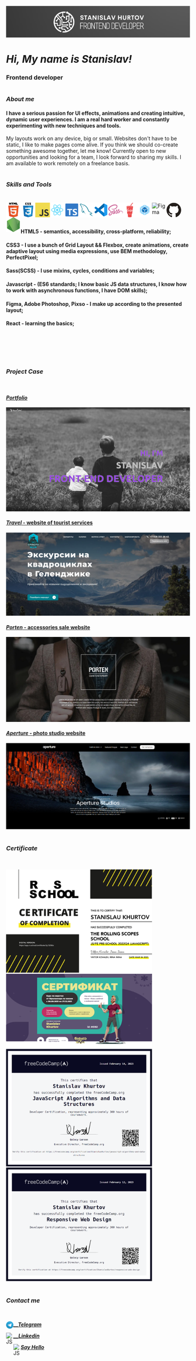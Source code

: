 <img src="./src/img/logoTop.png"/>


# ___**Hi, My name is Stanislav!**___

### **Frontend developer**
#
### ***About me***

#### I have a serious passion for UI effects, animations and creating intuitive, dynamic user experiences. I am a real hard worker and constantly experimenting with new techniques and tools.
My layouts work on any device, big or small. Websites don't have to be static, I like to make pages come alive.
If you think we should co-create something awesome together, let me know!
Currently open to new opportunities and looking for a team, I look forward to sharing my skills. I am available to work remotely on a freelance basis.




#
### ***Skills and Tools***

#
<img align="left" alt="HTML5" width="40" src="https://raw.githubusercontent.com/github/explore/80688e429a7d4ef2fca1e82350fe8e3517d3494d/topics/html/html.png" />

<img align="left" alt="CSS" width="40" src="https://raw.githubusercontent.com/github/explore/80688e429a7d4ef2fca1e82350fe8e3517d3494d/topics/css/css.png" />

<img align="left" alt="JS" width="40" src="https://raw.githubusercontent.com/github/explore/80688e429a7d4ef2fca1e82350fe8e3517d3494d/topics/javascript/javascript.png" />

<img align="left" alt="JS" width="40" src="https://raw.githubusercontent.com/github/explore/80688e429a7d4ef2fca1e82350fe8e3517d3494d/topics/react/react.png" />

<img align="left" alt="JS" width="40" src="https://raw.githubusercontent.com/vscode-icons/vscode-icons/c6a88d017a90b71a98ec62fe829d7e93ec86b46a/icons/file_type_typescript_official.svg" />

<img align="left" alt="JS" width="40" src="https://raw.githubusercontent.com/vscode-icons/vscode-icons/c6a88d017a90b71a98ec62fe829d7e93ec86b46a/icons/file_type_mysql.svg" />

<img align="left" alt="VSCode" width="40" src="https://raw.githubusercontent.com/vscode-icons/vscode-icons/c6a88d017a90b71a98ec62fe829d7e93ec86b46a/icons/file_type_vscode.svg" />

<img align="left" alt="SASS" width="40" src="https://raw.githubusercontent.com/github/explore/80688e429a7d4ef2fca1e82350fe8e3517d3494d/topics/sass/sass.png" />

<img align="left" alt="Gulp" width="40" src="https://raw.githubusercontent.com/github/explore/80688e429a7d4ef2fca1e82350fe8e3517d3494d/topics/gulp/gulp.png" />

<img align="left" alt="WebPack" width="40" src="https://raw.githubusercontent.com/github/explore/80688e429a7d4ef2fca1e82350fe8e3517d3494d/topics/webpack/webpack.png" />

<img align="left" alt="Figma" width="40" src="https://cdn-icons-png.flaticon.com/128/5968/5968705.png" />

<img align="left" alt="Git" width="40" src="https://raw.githubusercontent.com/github/explore/89bdd9644f44d1b12180fd512b95574fe4c54617/topics/github-api/github-api.png" />

<img align="left" alt="JS" width="40" src="https://raw.githubusercontent.com/github/explore/80688e429a7d4ef2fca1e82350fe8e3517d3494d/topics/nodejs/nodejs.png" />

<br>
<br>
<br>


#### **HTML5** - semantics, accessibility, cross-platform, reliability;
 #### **CSS3** - I use a bunch of Grid Layout && Flexbox, create animations, create adaptive layout using media expressions, use BEM methodology, PerfectPixel;
 #### **Sass(SCSS)** - I use mixins, cycles, conditions and variables;
 #### **Javascript** - (ES6 standards; I know basic JS data structures, I know how to work with asynchronous functions, I have DOM skills);
 #### **Figma, Adobe Photoshop, Pixso** - I make up according to the presented layout;
 #### **React** - learning the basics;

#


<br>
<br>

#


### ***Project Case***
<br>

####  [***Portfolio*** ](https://stanislavkhurtov.netlify.app/) 

<img src="./src/img/portfolio.png"/>

<br>

####  [***Travel*** - website of tourist services](https://stanislavkhurtov.github.io/Travel-ver.2) 

<img src="./src/img/travel.jpg"/>

<br>

#### [***Porten*** - accessories sale website](https://stanislavkhurtov.github.io/Porten/home.html)

<img src="./src/img/porten.jpg"/>

<br>

#### [***Aperture*** - photo studio website](https://stanislavkhurtov.github.io/Aperture)

<img src="./src/img/aperture.png"/>

#

### ***Сertificate***
<br>

<p float="left" align:"center"  width="550" > 
 <img width="400" src="./src/img/3y73280o-1.png"/> 
<img width="400" src="./src/img/sertificateFls.png"/> 
 <img width="400" src="./src/img/jssertificate.png"/> 
 <img width="400" src="./src/img/htmlsertificate.png"/> 
</p>

#

### ***Contact me***
<br>

<img align="left" alt="JS" width="20" src="https://raw.githubusercontent.com/github/explore/80688e429a7d4ef2fca1e82350fe8e3517d3494d/topics/telegram/telegram.png" />[***__Telegram***](https://t.me/+375257687065/)
<br>

<img align="left" alt="JS" width="20" src="https://www.svgrepo.com/show/448234/linkedin.svg" />[***__Linkedin***](https://www.linkedin.com/in/stanislav-khurtov-4b1002228/)
<br>

<img align="left" alt="JS" width="20" src="https://cdn-icons-png.flaticon.com/128/552/552486.png" /><a href="mailto:skhurtov@yandex.ru">***Say Hello***</a>





